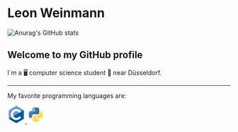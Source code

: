 # Leon Weinmann

![Anurag's GitHub stats](https://github-readme-stats.vercel.app/api?username=ShigShag&show_icons=true&theme=radical)

## Welcome to my GitHub profile

I´m a 🖥️ computer science student 📍 near Düsseldorf.

---

My favorite programming languages are:
<p align="left"> <a href="https://www.cprogramming.com/" target="_blank"> <img src="https://raw.githubusercontent.com/devicons/devicon/master/icons/c/c-original.svg" alt="c" width="40" height="40"/> </a>
<a href="https://www.python.org" target="_blank"> <img src="https://raw.githubusercontent.com/devicons/devicon/master/icons/python/python-original.svg" alt="python" width="40" height="40"/> </a> </p>
